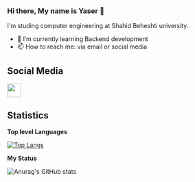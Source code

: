 ### Hi there, My name is Yaser 👋
I'm studing computer engineering at Shahid Beheshti university.

- 🌱 I’m currently learning Backend development
- 📫 How to reach me: via email or social media


## Social Media                  
<a href="https://www.linkedin.com/in/mohammadyaser-hajian-b1a6611a3/" target="_blank" rel="noreferrer"><img src="https://raw.githubusercontent.com/danielcranney/readme-generator/main/public/icons/socials/linkedin.svg" width="32" height="32" /></a>

## Statistics

<b>Top level Languages</b>

[![Top Langs](https://github-readme-stats.vercel.app/api/top-langs/?username=Yaser-Hajian&langs_count=4)](https://github.com/anuraghazra/github-readme-stats)

<b>My Status</b>

![Anurag's GitHub stats](https://github-readme-stats.vercel.app/api?username=Yaser-Hajian&show_icons=true&theme=radical)
